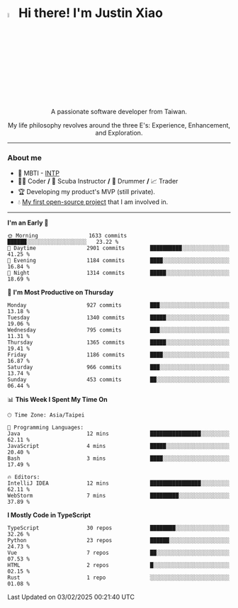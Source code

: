 # <img src="https://media.giphy.com/media/hvRJCLFzcasrR4ia7z/giphy.gif" width="5%">Hi there! I'm Justin Xiao
<p align="center">A passionate software developer from Taiwan.  </p>
<p align="center">My life philosophy revolves around the three E's: Experience, Enhancement, and Exploration.</p>

---
### About me
- 👀 MBTI - [INTP](https://www.16personalities.com/intp-personality)
- 👨‍💻 Coder **/** 🤿 Scuba Instructor **/** 🥁 Drummer **/** 📈 Trader
- 🏆 Developing my product's MVP (still private).
- 💧 [My first open-source project](https://github.com/Game-as-a-Service/Game-Lobby-Web) that I am involved in.

---
<!--START_SECTION:waka-->
**I'm an Early 🐤** 

```text
🌞 Morning                1633 commits        ██████░░░░░░░░░░░░░░░░░░░   23.22 % 
🌆 Daytime                2901 commits        ██████████░░░░░░░░░░░░░░░   41.25 % 
🌃 Evening                1184 commits        ████░░░░░░░░░░░░░░░░░░░░░   16.84 % 
🌙 Night                  1314 commits        █████░░░░░░░░░░░░░░░░░░░░   18.69 % 
```
📅 **I'm Most Productive on Thursday** 

```text
Monday                   927 commits         ███░░░░░░░░░░░░░░░░░░░░░░   13.18 % 
Tuesday                  1340 commits        █████░░░░░░░░░░░░░░░░░░░░   19.06 % 
Wednesday                795 commits         ███░░░░░░░░░░░░░░░░░░░░░░   11.31 % 
Thursday                 1365 commits        █████░░░░░░░░░░░░░░░░░░░░   19.41 % 
Friday                   1186 commits        ████░░░░░░░░░░░░░░░░░░░░░   16.87 % 
Saturday                 966 commits         ███░░░░░░░░░░░░░░░░░░░░░░   13.74 % 
Sunday                   453 commits         ██░░░░░░░░░░░░░░░░░░░░░░░   06.44 % 
```


📊 **This Week I Spent My Time On** 

```text
🕑︎ Time Zone: Asia/Taipei

💬 Programming Languages: 
Java                     12 mins             ████████████████░░░░░░░░░   62.11 % 
JavaScript               4 mins              █████░░░░░░░░░░░░░░░░░░░░   20.40 % 
Bash                     3 mins              ████░░░░░░░░░░░░░░░░░░░░░   17.49 % 

🔥 Editors: 
IntelliJ IDEA            12 mins             ████████████████░░░░░░░░░   62.11 % 
WebStorm                 7 mins              █████████░░░░░░░░░░░░░░░░   37.89 % 
```

**I Mostly Code in TypeScript** 

```text
TypeScript               30 repos            ████████░░░░░░░░░░░░░░░░░   32.26 % 
Python                   23 repos            ██████░░░░░░░░░░░░░░░░░░░   24.73 % 
Vue                      7 repos             ██░░░░░░░░░░░░░░░░░░░░░░░   07.53 % 
HTML                     2 repos             █░░░░░░░░░░░░░░░░░░░░░░░░   02.15 % 
Rust                     1 repo              ░░░░░░░░░░░░░░░░░░░░░░░░░   01.08 % 
```




 Last Updated on 03/02/2025 00:21:40 UTC
<!--END_SECTION:waka-->
